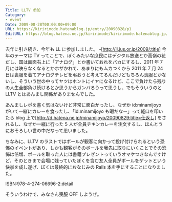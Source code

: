 ```yaml
---
Title: LLTV 参加
Category:
- event
Date: 2009-08-28T00:00:00+09:00
URL: https://kiririmode.hatenablog.jp/entry/20090828/p1
EditURL: https://blog.hatena.ne.jp/kiririmode/kiririmode.hatenablog.jp/atom/entry/8454420450078212669
---
```



去年に引き続き、今年も LL に参加しました。
-[http://ll.jus.or.jp/2009/:title]
今年のテーマは TV ってことで、ぼくみたいな庶民にはデジタル放送とか高嶺の花だし、国は画面右上に「アナログ」とか書いておれをバカにするし、2011 年 7 月には映らなくなるとかホザかれて、あまりにもムカつくから 2011 年 7 月 24 日は喪服を着てアナログテレビを弔おうと考えてるんだけどもちろん喪服とかないし、そういう世の中ってヤツはホントにイヤになるけど、ここで負けたら残りの人生全部負け続けるとか思うからガンバろうって思うし、でもそういうのと LLTV とはあんまし関係がありませんでした。

あんましレポを書く気はないけど非常に面白かったし、なぜか id:minamijoyo がいて一緒にカレーを食ったし、「id:minamijoyo も暇だなー」って軽口を叩いたら blog 上で[http://d.hatena.ne.jp/minamijoyo/20090829:title=仕返し] をされるし、なぜか一緒に行った 5 人が全員チキンカレーを注文するし、ほんとうにおそろしい世の中だなって思いました。

ちなみに、LLTV のラストではボールが観客に向かって投げ付けられるという恐怖のイベントがあり、しかも観客がそのボールを我先に取りにいくことでその恐怖は倍増、ボールを取った人には書籍プレゼントっていうオマケつきなんですけど、そのときまで会場に残っていたぼくを含む友人全員がボールをゲットという快挙を成し遂げ、ぼくは最終的におなじみの Rails 本を手にすることになりました。

ISBN:978-4-274-06696-2:detail

そういうわけで、みなさん喪服 OFF しようぜ。

